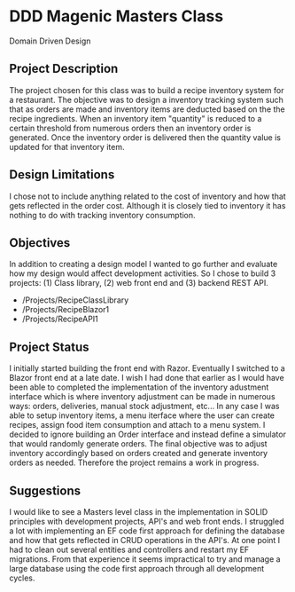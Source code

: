 # DDD Magenic Masters Class

Domain Driven Design

## Project Description

The project chosen for this class was to build a recipe inventory system for a restaurant. The objective was to design a inventory tracking system such that as orders are made and inventory items are deducted based on the the recipe ingredients. When an inventory item "quantity" is reduced to a certain threshold from numerous orders then an inventory order is generated. Once the inventory order is delivered then the quantity value is updated for that inventory item.

## Design Limitations

I chose not to include anything related to the cost of inventory and how that gets reflected in the order cost. Although it is closely tied to inventory it has nothing to do with tracking inventory consumption.

## Objectives

In addition to creating a design model I wanted to go further and evaluate how my design would affect development activities. So I chose to build 3 projects: (1) Class library, (2) web front end and (3) backend REST API. 

* /Projects/RecipeClassLibrary
* /Projects/RecipeBlazor1
* /Projects/RecipeAPI1

## Project Status

I initially started building the front end with Razor. Eventually I switched to a Blazor front end at a late date. I wish I had done that earlier as I would have been able to completed the implementation of the inventory adustment interface which is where inventory adjustment can be made in numerous ways: orders, deliveries, manual stock adjustment, etc... In any case I was able to setup inventory items, a menu iterface where the user can create recipes, assign food item consumption and attach to a menu system. I decided to ignore building an Order interface and instead define a simulator that would randomly generate orders. The final objective was to adjust inventory accordingly based on orders created and generate inventory orders as needed. Therefore the project remains a work in progress. 

## Suggestions

I would like to see a Masters level class in the implementation in SOLID principles with development projects, API's and web front ends. I struggled a lot with implementing an EF code first approach for defining the database and how that gets reflected in CRUD operations in the API's. At one point I had to clean out several entities and controllers and restart my EF migrations. From that experience it seems impractical to try and manage a large database using the code first approach through all development cycles. 
